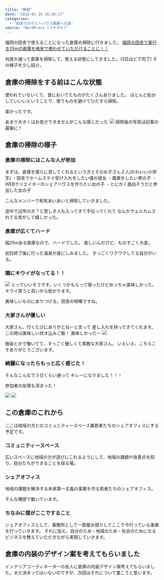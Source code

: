 ```yaml
---
title: "無題"
date: "2016-01-19 16:36:17"
categories:
  - "田舎でのゲストハウス開業への道"
source: "WordPress (イナタビ)"
---
```


福岡の田舎で使えることになった倉庫の掃除に行きました。
[福岡の田舎で奥行き25mの倉庫を格安で使わせていただけることに！！](https://masayamuko.com/souko/)

何度か通って倉庫を掃除して、使える状態にしてきました。(3日ほどで完了)
その様子を少し紹介。
## 倉庫の掃除をする前はこんな状態
使われていないくて、昔においてたものがたくさんありました。
ほとんど処分していいいということで、使うものを避けてひたすら掃除。

楽かったです。

あまり大きくはお見せできませんがこんな感じだった
![](https://masayamuko.com/wp/wp-content/uploads/2016/01/before-150x150.jpg)
掃除後の写真は記事の最後に！
## 倉庫の掃除の様子
### 倉庫の掃除にはこんな人が参加
まずは、倉庫を僕らに貸してくれるという方とそのお子さん２人(かわいい小学生)
・田舎でホームステイ受け入れをしたい僕の彼女
・農業をしたい男の子
・WEBクリエイターのシェアハウスを作りたい女の子
・とにかく面白そうだと参加した女の子

こんなメンバーで和気あいあいと掃除していきました。

途中で近所の方？と思しき人も入ってきて手伝ってくれて
なんかウェルカムされてる気がして嬉しかった。
### 倉庫が広くてハード
幅25mある倉庫なので、ハードでした。
楽しいんだけど、ものすごく大変。

初日終了後に行った温泉が身にしみました。
すっごくワクワクしてる自分がいる。

### 隣にキウイがなってる！！

![](https://masayamuko.com/wp/wp-content/uploads/2016/01/kiwi-1024x683.jpg)
とっていいそうです。いくつかもらって帰ったけどめっちゃ美味しかった。
キウイ買うと高いから助かります。

美味しいものにありつける。田舎の特権ですね。

### 大家さんが優しい
大家さん、行くたびにありがとねーと言って
差し入れを持ってきてくれます。
この時は美味しい炊き込みご飯！
美味しかったー
![](https://masayamuko.com/wp/wp-content/uploads/2016/01/gohan-1024x683.jpg)

施設とかで働いてて、すっごく優しくて素敵な大家さん。
いえいえ、こちらこそありがとうございます。
### 綺麗になったらもっと広く感じた！
そんなこんなで３日くらい通って
キレーになりました！！！

参加者の友情も深まった！

![](https://masayamuko.com/wp/wp-content/uploads/2016/01/after02-768x1024.jpg)
![](https://masayamuko.com/wp/wp-content/uploads/2016/01/after01-768x1024.jpg)
## この倉庫のこれから
ここは地域の方とのコミュニティースペース兼若者たちのシェアオフィスにする予定です。
### コミュニティースペース
広いスペースに地域の方が遊びにこれるようにして、地域の課題や改善点を知り、自分たちができることを探る場。
### シェアオフィス
地域の課題を解決する未来第一主義の事業を作る若者たちのシェアオフィス。

そんな構想で動いています。
### ちなみに僕がここですること
シェアオフィスとして、事務所として一部屋お借りしてここで今行っている事業を行っていきます。
それに加え、自分のため・地域のため・社会のためになるビジネスを教えていただきながら実現していきます。
## 倉庫の内装のデザイン案を考えてもらいました
インテリアコーディネーターの友人に倉庫の内装デザイン案考えてもらいました。まだ決まってはいないのですが、次回はそれについて書こうと思います。